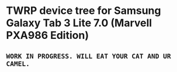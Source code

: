 # TWRP device tree for Samsung Galaxy Tab 3 Lite 7.0 (Marvell PXA986 Edition)

## `WORK IN PROGRESS. WILL EAT YOUR CAT AND UR CAMEL.`
